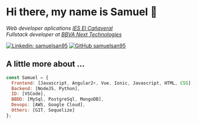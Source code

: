# Hi there, my name is Samuel 👋

<p><em>Web developer aplications <a href="https://www.educa2.madrid.org/web/iescanaveral">IES El Cañaveral</a>
</br>Fullstack developer at <a href="https://www.bbvanexttechnologies.com/">BBVA Next Technologies</a>
</em></p>

[![Linkedin: samuelsan95](https://img.shields.io/badge/-samuelsan95-blue?style=flat-square&logo=Linkedin&logoColor=white&link=https://www.linkedin.com/in/samuel-s%C3%A1nchez-l%C3%B3pez-093471120/)](https://www.linkedin.com/in/samuel-s%C3%A1nchez-l%C3%B3pez-093471120/)
[![GitHub samuelsan95](https://img.shields.io/github/followers/samuelsan95?label=follow&style=social)](https://github.com/samuelsan95)

## A little more about ...

```javascript
const Samuel = {
  Frontend: [Javascript, Angular2+, Vue, Ionic, Javascript, HTML, CSS],
  Backend: [NodeJS, Python],
  ID: [VSCode],
  BBDD: [MySql, PostgreSql, MongoDB],
  Devops: [AWS, Google Cloud],
  Others: [GIT, Sequelize]
};
```
